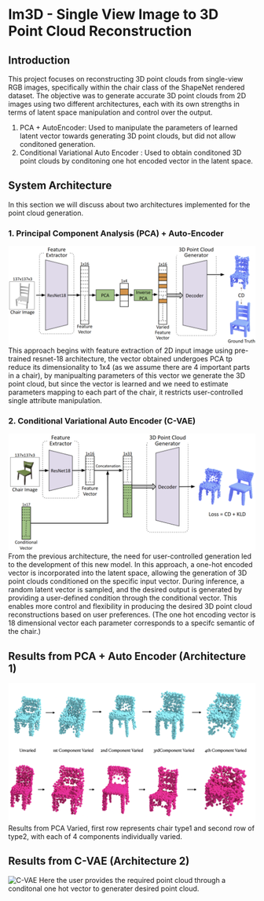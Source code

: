 # Im3D - Single View Image to 3D Point Cloud Reconstruction 

## Introduction
This project focuses on reconstructing 3D point clouds from single-view RGB images, specifically within the chair class of the ShapeNet rendered dataset. The objective was to generate accurate 3D point clouds from 2D images using two different architectures, each with its own strengths in terms of latent space manipulation and control over the output. 
1. PCA + AutoEncoder: Used to manipulate the parameters of learned latent vector towards generating 3D point clouds, but did not allow conditoned generation.
2. Conditional Variational Auto Encoder : Used to obtain conditoned 3D point clouds by conditoning one hot encoded vector in the latent space.

## System Architecture 
In this section we will discuss about two architectures implemented for the point cloud generation.
### 1. Principal Component Analysis (PCA) + Auto-Encoder
![PCA + Auto Encoder](https://github.com/Jatinkalal/IM3D/blob/main/Images/architecture_pca.png)
This approach begins with feature extraction of 2D input image using pre-trained resnet-18 architecture, the vector obtained undergoes PCA tp reduce its dimensionality to 1x4 (as we assume there are 4 important parts in a chair), by manipualting parameters of this vector we generate the 3D point cloud, but since the vector is learned and we need to estimate parameters mapping to each part of the chair, it restricts user-controlled single attribute manipulation.

### 2. Conditional Variational Auto Encoder (C-VAE)
![C-VAE](https://github.com/Jatinkalal/IM3D/blob/main/Images/Archiecture.png)
From the previous architecture, the need for user-controlled generation led to the development of this new model. In this approach, a one-hot encoded vector is incorporated into the latent space, allowing the generation of 3D point clouds conditioned on the specific input vector. During inference, a random latent vector is sampled, and the desired output is generated by providing a user-defined condition through the conditional vector. This enables more control and flexibility in producing the desired 3D point cloud reconstructions based on user preferences.
(The one hot encoding vector is 18 dimensional vector each parameter corresponds to a specifc semantic of the chair.)

## Results from PCA + Auto Encoder (Architecture 1)
![PCA + Auto Encoder](https://github.com/Jatinkalal/IM3D/blob/main/Images/last_moment.003.png)
Results from PCA Varied, first row represents chair type1 and second row of type2, with each of 4 components individually varied.

## Results from C-VAE (Architecture 2)
![C-VAE]()
Here the user provides the required point cloud through a conditonal one hot vector to generater desired point cloud.













